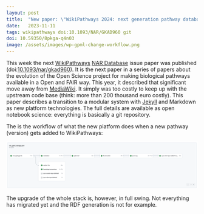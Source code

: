 ```yaml
---
layout: post
title:  "New paper: \"WikiPathways 2024: next generation pathway database\""
date:   2023-11-11
tags: wikipathways doi:10.1093/NAR/GKAD960 git
doi: 10.59350/8pkga-q4n03
image: /assets/images/wp-gpml-change-workflow.png
---
```


This week the next [WikiPathways](https://wikipathways.org/) [NAR Database](https://academic.oup.com/nar/search-results?f_TocHeadingTitle=Database+Issue)
issue paper was published (doi:[10.1093/nar/gkad960](https://doi.org/10.1093/nar/gkad960)). It is the next
paper in a series of papers about the evolution of the Open Science project for
making biological pathways available in a Open and FAIR way. This year, it described
that significant move away from [MediaWiki](https://en.wikipedia.org/wiki/MediaWiki).
It simply was too costly to keep up with the upstream code base (think: more than 200
thousand euro costly). This paper describes a transition to a modular system with
[Jekyll](https://en.wikipedia.org/wiki/Jekyll_(software)) and Markdown as
new platform technologies. The full details are available as open notebook science:
everything is basically a git repository.

The is the workflow of what the new platform does when a new pathway (version) gets
added to WikiPathways:

![Workflow that is triggered by an added or changed GPML file, eventually triggering an update of the website.](/assets/images/wp-gpml-change-workflow.png)

The upgrade of the whole stack is, however, in full swing. Not everything has
migrated yet and the RDF generation is not for example.

